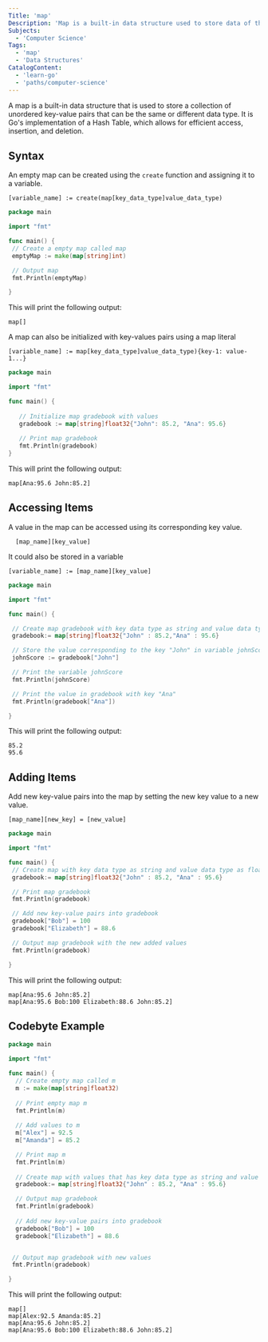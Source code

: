 ```yaml
---
Title: 'map'
Description: 'Map is a built-in data structure used to store data of the same or different data type in key-value pairs.'
Subjects:
  - 'Computer Science'
Tags:
  - 'map'
  - 'Data Structures'
CatalogContent:
  - 'learn-go'
  - 'paths/computer-science'
---
```

A map is a built-in data structure that is used to store a collection of unordered key-value pairs that can be the same or different data type. It is Go's implementation of a Hash Table, which allows for efficient access, insertion, and deletion.
## Syntax
An empty map can be created using the `create` function and assigning it to a variable.
```pseudo
[variable_name] := create(map[key_data_type]value_data_type)
```
```go
package main

import "fmt"

func main() {
 // Create a empty map called map
 emptyMap := make(map[string]int)

 // Output map
 fmt.Println(emptyMap)

}
```
This will print the following output:
```shell
map[]
```
A map can also be initialized with key-values pairs using a map literal
```pseudo
[variable_name] := map[key_data_type]value_data_type){key-1: value-1...}
```
```go
package main

import "fmt"

func main() {
    
   // Initialize map gradebook with values
   gradebook := map[string]float32{"John": 85.2, "Ana": 95.6}
    
   // Print map gradebook
   fmt.Println(gradebook)
}
```
This will print the following output:
```shell
map[Ana:95.6 John:85.2]
```
## Accessing Items
A value in the map can  be accessed using its corresponding key value. 
```pseudo
  [map_name][key_value]
```
It could also be stored in a variable
```pseudo
[variable_name] := [map_name][key_value]
```
```go
package main

import "fmt"

func main() {

 // Create map gradebook with key data type as string and value data type as float32
 gradebook:= map[string]float32{"John" : 85.2,"Ana" : 95.6}

 // Store the value corresponding to the key "John" in variable johnScore
 johnScore := gradebook["John"]

 // Print the variable johnScore
 fmt.Println(johnScore)

 // Print the value in gradebook with key "Ana"
 fmt.Println(gradebook["Ana"])

}
```
This will print the following output:
```shell
85.2
95.6
```
## Adding Items
Add new key-value pairs into the map by setting the new key value to a new value.
```pseudo
[map_name][new_key] = [new_value]
```
```go
package main

import "fmt"

func main() {
 // Create map with key data type as string and value data type as float32
 gradebook:= map[string]float32{"John" : 85.2, "Ana" : 95.6}

 // Print map gradebook
 fmt.Println(gradebook)

 // Add new key-value pairs into gradebook
 gradebook["Bob"] = 100
 gradebook["Elizabeth"] = 88.6

 // Output map gradebook with the new added values
 fmt.Println(gradebook)

}
```
This will print the following output:
```shell
map[Ana:95.6 John:85.2]
map[Ana:95.6 Bob:100 Elizabeth:88.6 John:85.2]
```
## Codebyte Example
```go
package main

import "fmt"

func main() {
  // Create empty map called m
  m := make(map[string]float32)
  
  // Print empty map m
  fmt.Println(m)
  
  // Add values to m
  m["Alex"] = 92.5
  m["Amanda"] = 85.2

  // Print map m
  fmt.Println(m)
  
  // Create map with values that has key data type as string and value data type as double
  gradebook:= map[string]float32{"John" : 85.2, "Ana" : 95.6}

  // Output map gradebook
  fmt.Println(gradebook)
  
  // Add new key-value pairs into gradebook
  gradebook["Bob"] = 100
  gradebook["Elizabeth"] = 88.6


 // Output map gradebook with new values
 fmt.Println(gradebook)

}
```
This will print the following output:
```shell
map[]
map[Alex:92.5 Amanda:85.2]
map[Ana:95.6 John:85.2]
map[Ana:95.6 Bob:100 Elizabeth:88.6 John:85.2]
```
